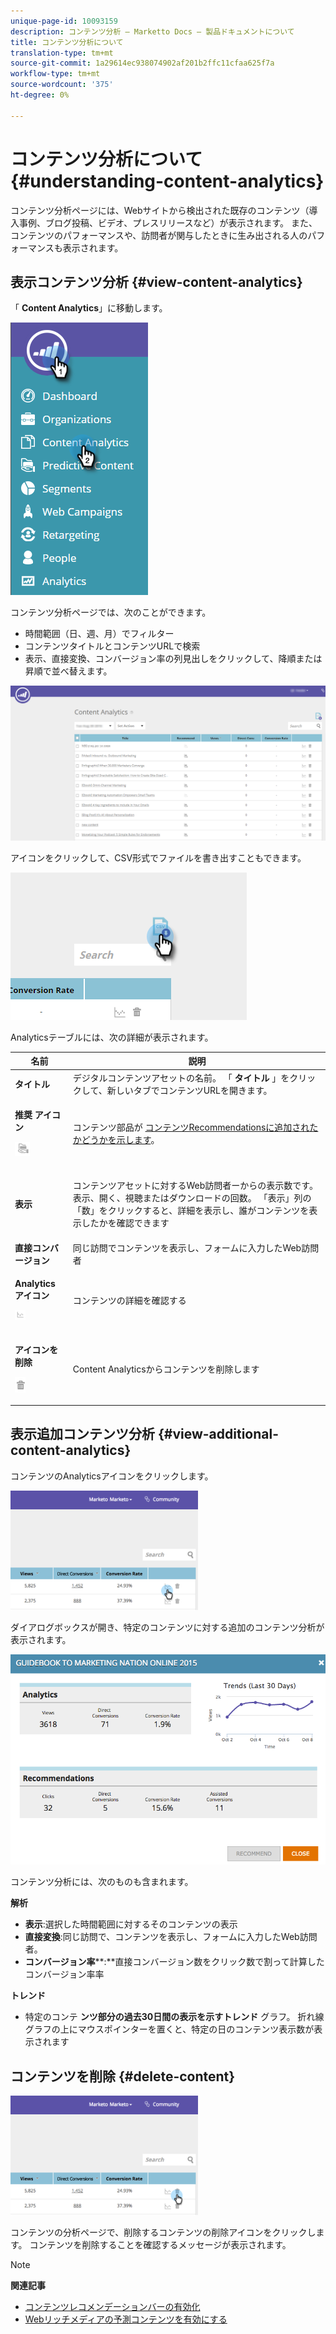 ```yaml
---
unique-page-id: 10093159
description: コンテンツ分析 — Marketto Docs — 製品ドキュメントについて
title: コンテンツ分析について
translation-type: tm+mt
source-git-commit: 1a29614ec938074902af201b2ffc11cfaa625f7a
workflow-type: tm+mt
source-wordcount: '375'
ht-degree: 0%

---
```



# コンテンツ分析について {#understanding-content-analytics}

コンテンツ分析ページには、Webサイトから検出された既存のコンテンツ（導入事例、ブログ投稿、ビデオ、プレスリリースなど）が表示されます。 また、コンテンツのパフォーマンスや、訪問者が関与したときに生み出される人のパフォーマンスも表示されます。

## 表示コンテンツ分析 {#view-content-analytics}

「 **Content Analytics**」に移動します。

![](assets/one.png)

コンテンツ分析ページでは、次のことができます。

* 時間範囲（日、週、月）でフィルター
* コンテンツタイトルとコンテンツURLで検索
* 表示、直接変換、コンバージョン率の列見出しをクリックして、降順または昇順で並べ替えます。

![](assets/content-analytics-8-29-16-blur.png)

アイコンをクリックして、CSV形式でファイルを書き出すこともできます。

![](assets/image2016-8-29-13-3a51-3a49.png)

Analyticsテーブルには、次の詳細が表示されます。

<table> 
 <thead> 
  <tr> 
   <th colspan="1" rowspan="1">名前</th> 
   <th colspan="1" rowspan="1">説明</th> 
  </tr> 
 </thead> 
 <tbody> 
  <tr> 
   <td colspan="1" rowspan="1"><strong>タイトル</strong></td> 
   <td colspan="1" rowspan="1">デジタルコンテンツアセットの名前。 「 <strong>タイトル</strong> 」をクリックして、新しいタブでコンテンツURLを開きます。</td> 
  </tr> 
  <tr> 
   <td colspan="1"><p><strong>推奨 </strong><strong>アイコン</strong></p><p><strong><img alt="--" width="24" src="assets/recommended-icon.png" data-linked-resource-id="10094267" data-linked-resource-type="attachment" data-base-url="https://docs.marketo.com" data-linked-resource-container-id="10093159" title="--"></strong></p></td> 
   <td colspan="1">コンテンツ部品が <a href="#">コンテンツRecommendationsに追加されたかどうかを示します</a>。</td> 
  </tr> 
  <tr> 
   <td colspan="1" rowspan="1"><p><strong>表示</strong></p></td> 
   <td colspan="1" rowspan="1"><p>コンテンツアセットに対するWeb訪問者ーからの表示数です。 表示、開く、視聴またはダウンロードの回数。 「表示」列の「数」をクリックすると、詳細を表示し、誰がコンテンツを表示したかを確認できます</p></td> 
  </tr> 
  <tr> 
   <td colspan="1" rowspan="1"><strong>直接コンバージョン</strong></td> 
   <td colspan="1" rowspan="1">同じ訪問でコンテンツを表示し、フォームに入力したWeb訪問者</td> 
  </tr> 
  <tr> 
   <td colspan="1"><p><strong>Analyticsアイコン</strong></p><p><strong><img alt="--" width="17" src="assets/analytics-icon.png" data-linked-resource-id="10097027" data-linked-resource-type="attachment" data-base-url="https://docs.marketo.com" data-linked-resource-container-id="10093159" title="--"></strong></p></td> 
   <td colspan="1">コンテンツの詳細を確認する</td> 
  </tr> 
  <tr> 
   <td colspan="1"><p><strong>アイコンを削除</strong></p><p><img alt="--" src="assets/image2015-12-7-10-3a36-3a52.png" data-linked-resource-id="10096391" data-linked-resource-type="attachment" data-base-url="https://docs.marketo.com" data-linked-resource-container-id="10093159" title="--"></p></td> 
   <td colspan="1">Content Analyticsからコンテンツを削除します</td> 
  </tr> 
 </tbody> 
</table>

## 表示追加コンテンツ分析 {#view-additional-content-analytics}

コンテンツのAnalyticsアイコンをクリックします。

![](assets/four.png)

ダイアログボックスが開き、特定のコンテンツに対する追加のコンテンツ分析が表示されます。

![](assets/five.png)

コンテンツ分析には、次のものも含まれます。

**解析**

* **表示**:選択した時間範囲に対するそのコンテンツの表示
* **直接変換**:同じ訪問で、コンテンツを表示し、フォームに入力したWeb訪問者。
* **コンバージョン率****:**直接コンバージョン数をクリック数で割って計算したコンバージョン率率

**トレンド**

* 特定のコンテ **ンツ部分の過去30日間の表示を示すトレンド** グラフ。 折れ線グラフの上にマウスポインターを置くと、特定の日のコンテンツ表示数が表示されます

## コンテンツを削除 {#delete-content}

![](assets/six.png)

コンテンツの分析ページで、削除するコンテンツの削除アイコンをクリックします。 コンテンツを削除することを確認するメッセージが表示されます。

>[!NOTE]
>
>**関連記事**
>
>* [コンテンツレコメンデーションバーの有効化](../../../product-docs/predictive-content/enabling-predictive-content/enable-the-content-recommendation-bar.md)
>* [Webリッチメディアの予測コンテンツを有効にする](../../../product-docs/predictive-content/enabling-predictive-content/enable-predictive-content-for-web-rich-media.md)

